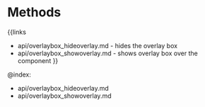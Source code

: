 
Methods
=======

{{links
- api/overlaybox_hideoverlay.md - hides the overlay box
- api/overlaybox_showoverlay.md - shows overlay box over the component
}}

@index:
- api/overlaybox_hideoverlay.md
- api/overlaybox_showoverlay.md


